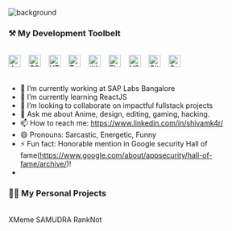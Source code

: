 ![background](https://i.imgur.com/s2PMwnu.jpg)

### ⚒ My Development Toolbelt
<br><img alt="JavaScript" title="JavaScript" src="https://user-images.githubusercontent.com/1680157/87443764-4af82c80-c5cc-11ea-82c2-c368ee12cf6d.png" height="24">&nbsp;&nbsp;&nbsp;&nbsp;<img alt="CSS" title="CSS" src="https://user-images.githubusercontent.com/1680157/87443759-4a5f9600-c5cc-11ea-8ae0-715433c1f781.png" height="24">&nbsp;&nbsp;&nbsp;&nbsp;<img alt="HTML" title="HTML" src="https://user-images.githubusercontent.com/1680157/87443762-4af82c80-c5cc-11ea-85cf-57be0e83c169.png" height="24">&nbsp;&nbsp;&nbsp;&nbsp;<img alt="TypeScript" title="TypeScript" src="https://user-images.githubusercontent.com/1680157/87443766-4af82c80-c5cc-11ea-8a13-a651f150fa99.png" height="24">&nbsp;&nbsp;&nbsp;&nbsp;<img alt=" title=" title="Node.js" src="https://user-images.githubusercontent.com/1680157/87443758-4a5f9600-c5cc-11ea-8f63-92e126a1145b.png" height="24">&nbsp;&nbsp;&nbsp;&nbsp;<img alt="Flutter" title="Flutter" src="https://user-images.githubusercontent.com/1680157/87443756-49c6ff80-c5cc-11ea-9052-ecd76bb5ce81.png" height="24">&nbsp;&nbsp;&nbsp;&nbsp;<img alt="VS Code" title="VS Code" src="https://user-images.githubusercontent.com/1680157/87443751-492e6900-c5cc-11ea-9854-f82d4d921133.png" height="24">&nbsp;&nbsp;&nbsp;&nbsp;<img alt="Git" title="Git" src="https://user-images.githubusercontent.com/1680157/87443755-49c6ff80-c5cc-11ea-954a-579f7c72873a.png" height="24">&nbsp;&nbsp;&nbsp;&nbsp;<img alt="Google Chrome" title="Google Chrome" src="https://user-images.githubusercontent.com/1680157/87443745-47fd3c00-c5cc-11ea-878f-44f34572775e.png" height="24"><br><br>

- 🔭 I’m currently working at SAP Labs Bangalore
- 🌱 I’m currently learning ReactJS
- 👯 I’m looking to collaborate on impactful fullstack projects
- 💬 Ask me about Anime, design, editing, gaming, hacking.
- 📫 How to reach me: https://www.linkedin.com/in/shivamk4r/
- 😄 Pronouns: Sarcastic, Energetic, Funny
- ⚡ Fun fact: Honorable mention in Google security Hall of fame(https://www.google.com/about/appsecurity/hall-of-fame/archive/)!
- 
### 👨‍💻 My Personal Projects
<br>
XMeme
SAMUDRA
RankNot

<!--
**silverbullet1/silverbullet1** is a ✨ _special_ ✨ repository because its `README.md` (this file) appears on your GitHub profile.

Here are some ideas to get you started:

-->
